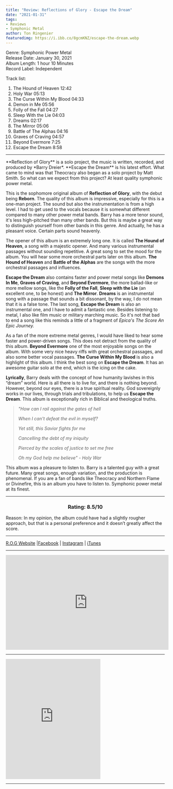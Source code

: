 ```yaml
---
title: "Review: Reflections of Glory - Escape the Dream"
date: "2021-01-31"
tags:
- Reviews
- Symphonic Metal
author: Ton Ringenier    
featuredimg: https://i.ibb.co/8gcmKNZ/escape-the-dream.webp
---
```


Genre: Symphonic Power Metal<br>
Release Date: January 30, 2021<br>
Album Length: 1 hour 10 Minutes<br>
Record Label: Independent<br>

Track list:

1. The Hound of Heaven 12:42
2. Holy War 05:13
3. The Curse Within My Blood 04:33
4. Demon in Me 05:56
5. Folly of the Fall 04:27
6. Sleep With the Lie 04:03
7. Dreams 02:17
8. The Mirror 05:06
9.  Battle of The Alphas 04:16
10. Graves of Craving 04:57
11. Beyond Evermore 7:25
12. Escape the Dream 8:58

<hr>
**Reflection of Glory** is a solo project, the music is written, recorded, and produced by *Barry Dreier*. **Escape the Dream** is his latest effort. What came to mind was that Theocracy also began as a solo project by Matt Smith. So what can we expect from this project? At least quality symphonic power metal.

This is the sophomore original album of **Reflection of Glory**, with the debut being **Reborn**. The quality of this album is impressive, especially for this is a one-man project. The sound but also the instrumentation is from a high level. I had to get used to the vocals because it is somewhat different compared to many other power metal bands. Barry has a more tenor sound, it's less high-pitched than many other bands. But this is maybe a great way to distinguish yourself from other bands in this genre. And actually, he has a pleasant voice. Certain parts sound heavenly.

The opener of this album is an extremely long one. It is called **The Hound of Heaven**, a song with a majestic opener. And many various instrumental passages without sounding repetitive. A great song to set the mood for the album. You will hear some more orchestral parts later on this album. **The Hound of Heaven** and **Battle of the Alphas** are the songs with the more orchestral passages and influences.

**Escape the Dream** also contains faster and power metal songs like **Demons In Me**, **Graves of Craving**, and **Beyond Evermore**, the more ballad-like or more mellow songs, like the **Folly of the Fall**, **Sleep with the Lie** (an excellent one, to be honest) and **The Mirror**. **Dreams** is an instrumental song with a passage that sounds a bit dissonant, by the way, I do not mean that it is a false tone. The last song, **Escape the Dream** is also an instrumental one, and I have to admit a fantastic one. Besides listening to metal, I also like film music or military marching music. So it's not that bad to end a song like this reminds a little of a fragment of *Epica's The Score An Epic Journey.*

As a fan of the more extreme metal genres, I would have liked to hear some faster and power-driven songs. This does not detract from the quality of this album. **Beyond Evermore** one of the most enjoyable songs on the album. With some very nice heavy riffs with great orchestral passages, and also some better vocal passages. **The Curse Within My Blood** is also a highlight of this album. I think the best song on **Escape the Dream**. It has an awesome guitar solo at the end, which is the icing on the cake. 

 **Lyrically**, Barry deals with the concept of how humanity lavishes in this “dream” world. Here is all there is to live for, and there is nothing beyond. However, beyond our eyes, there is a true spiritual reality. God sovereignly works in our lives, through trials and tribulations, to help us **Escape the Dream**. This album is exceptionally rich in Biblical and theological truths.

> *"How can I rail against the gates of hell* 
>
> *When I can't defeat the evil in myself?*
>
> *Yet still, this Savior fights for me* 
>
> *Cancelling the debt of my iniquity* 
>
> *Pierced by the scales of justice to set me free* 
>
> *Oh my God help me believe" - Holy War*

﻿This album was a pleasure to listen to. Barry is a talented guy with a great future. Many great songs, enough variation, and the production is phenomenal. If you are a fan of bands like Theocracy and Northern Flame or Divinefire, this is an album you have to listen to. Symphonic power metal at its finest.

<hr>

<h3 style="text-align: center">Rating: 8.5/10</h3>

Reason: In my opinion, the album could have had a slightly rougher approach, but that is a personal preference and it doesn’t greatly affect the score.

 <hr>

[R.O.G Website](https://www.reflection-music.com/) |[Facebook](http://www.facebook.com/reflection.of.glory) | [Instagram](https://www.instagram.com/reflection.of.glory/) | [iTunes](https://music.apple.com/us/artist/reflection-of-glory/293492516)




<hr>

 <div class="video-container"><iframe src="https://www.youtube.com/embed/j7QWc6QyUWE" width="516" height="300" frameborder="0"></iframe></div>

<hr>

 <iframe src="https://open.spotify.com/embed/album/0rZiTgzOK6TkUvKqpdwama" width="300" height="380" frameborder="0" allowtransparency="true" allow="encrypted-media"></iframe>

<hr>

